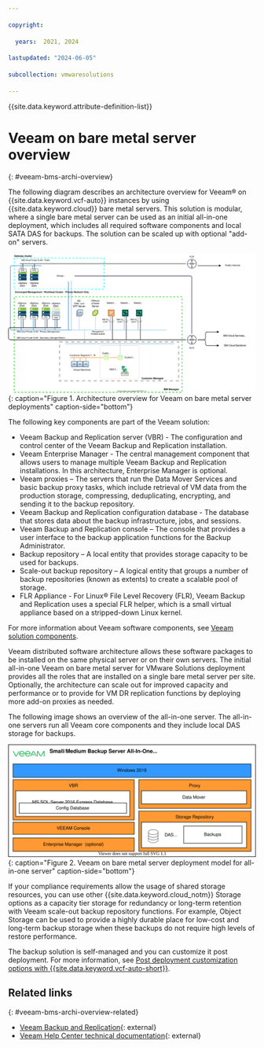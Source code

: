 ```yaml
---

copyright:

  years:  2021, 2024

lastupdated: "2024-06-05"

subcollection: vmwaresolutions

---
```


{{site.data.keyword.attribute-definition-list}}

# Veeam on bare metal server overview
{: #veeam-bms-archi-overview}

The following diagram describes an architecture overview for Veeam® on {{site.data.keyword.vcf-auto}} instances by using {{site.data.keyword.cloud}} bare metal servers. This solution is modular, where a single bare metal server can be used as an initial all-in-one deployment, which includes all required software components and local SATA DAS for backups. The solution can be scaled up with optional "add-on" servers.

![Architecture overview for Veeam on bare metal server deployments](../../images/veeam-bms-aod.svg "Architecture overview for Veeam on bare metal server deployments"){: caption="Figure 1. Architecture overview for Veeam on bare metal server deployments" caption-side="bottom"}

The following key components are part of the Veeam solution:
- Veeam Backup and Replication server (VBR) - The configuration and control center of the Veeam Backup and Replication installation.
- Veeam Enterprise Manager - The central management component that allows users to manage multiple Veeam Backup and Replication installations. In this architecture, Enterprise Manager is optional.
- Veeam proxies – The servers that run the Data Mover Services and basic backup proxy tasks, which include retrieval of VM data from the production storage, compressing, deduplicating, encrypting, and sending it to the backup repository.
- Veeam Backup and Replication configuration database - The database that stores data about the backup infrastructure, jobs, and sessions.
- Veeam Backup and Replication console – The console that provides a user interface to the backup application functions for the Backup Administrator.
- Backup repository – A local entity that provides storage capacity to be used for backups.
- Scale-out backup repository – A logical entity that groups a number of backup repositories (known as extents) to create a scalable pool of storage.
- FLR Appliance - For Linux® File Level Recovery (FLR), Veeam Backup and Replication uses a special FLR helper, which is a small virtual appliance based on a stripped-down Linux kernel.

For more information about Veeam software components, see [Veeam solution components](/docs/vmwaresolutions?topic=vmwaresolutions-veeam-bms-archi-components).

Veeam distributed software architecture allows these software packages to be installed on the same physical server or on their own servers. The initial all-in-one Veeam on bare metal server for VMware Solutions deployment provides all the roles that are installed on a single bare metal server per site. Optionally, the architecture can scale out for improved capacity and performance or to provide for VM DR replication functions by deploying more add-on proxies as needed.

The following image shows an overview of the all-in-one server. The all-in-one servers run all Veeam core components and they include local DAS storage for backups.

![Veeam on bare metal server deployment model for all-in-one server](../../images/veeam-bms-deployment-models-all-in-one.svg "Veeam on bare metal server deployment model for all-in-one server"){: caption="Figure 2. Veeam on bare metal server deployment model for all-in-one server" caption-side="bottom"}

If your compliance requirements allow the usage of shared storage resources, you can use other {{site.data.keyword.cloud_notm}} Storage options as a capacity tier storage for redundancy or long-term retention with Veeam scale-out backup repository functions. For example, Object Storage can be used to provide a highly durable place for low-cost and long-term backup storage when these backups do not require high levels of restore performance.

The backup solution is self-managed and you can customize it post deployment. For more information, see [Post deployment customization options with {{site.data.keyword.vcf-auto-short}}](/docs/vmwaresolutions?topic=vmwaresolutions-veeam-bms-archi-post-deployment).

## Related links
{: #veeam-bms-archi-overview-related}

* [Veeam Backup and Replication](https://www.veeam.com/vm-backup-recovery-replication-software.html?ad=menu-products){: external}
* [Veeam Help Center technical documentation](https://www.veeam.com/documentation-guides-datasheets.html?ad=menu-resources){: external}
